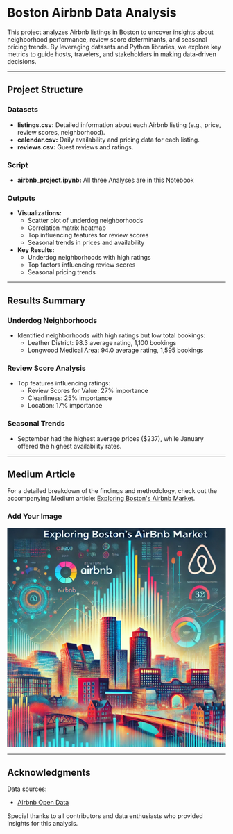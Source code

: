 # Boston Airbnb Data Analysis

This project analyzes Airbnb listings in Boston to uncover insights about neighborhood performance, review score determinants, and seasonal pricing trends. By leveraging datasets and Python libraries, we explore key metrics to guide hosts, travelers, and stakeholders in making data-driven decisions.

---

## Project Structure

### Datasets
- **listings.csv:** Detailed information about each Airbnb listing (e.g., price, review scores, neighborhood).
- **calendar.csv:** Daily availability and pricing data for each listing.
- **reviews.csv:** Guest reviews and ratings.

### Script
- **airbnb_project.ipynb:** All three Analyses are in this Notebook

### Outputs
- **Visualizations:**
  - Scatter plot of underdog neighborhoods
  - Correlation matrix heatmap
  - Top influencing features for review scores
  - Seasonal trends in prices and availability
- **Key Results:**
  - Underdog neighborhoods with high ratings
  - Top factors influencing review scores
  - Seasonal pricing trends


---

## Results Summary

### Underdog Neighborhoods
- Identified neighborhoods with high ratings but low total bookings:
  - Leather District: 98.3 average rating, 1,100 bookings
  - Longwood Medical Area: 94.0 average rating, 1,595 bookings

### Review Score Analysis
- Top features influencing ratings:
  - Review Scores for Value: 27% importance
  - Cleanliness: 25% importance
  - Location: 17% importance

### Seasonal Trends
- September had the highest average prices ($237), while January offered the highest availability rates.

---

## Medium Article
For a detailed breakdown of the findings and methodology, check out the accompanying Medium article: [Exploring Boston's Airbnb Market](https://medium.com/@geropocha_20100/exploring-bostons-airbnb-market-a-data-driven-analysis-b34405ba3472).

### Add Your Image
![Placeholder for Medium Article Image](cover.webp)

---


## Acknowledgments

Data sources:
- [Airbnb Open Data](https://www.kaggle.com/airbnb/boston)

Special thanks to all contributors and data enthusiasts who provided insights for this analysis.
